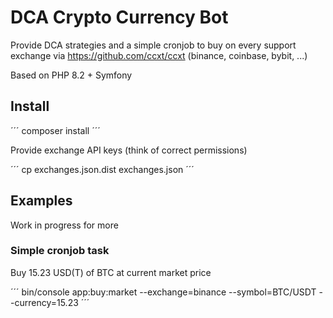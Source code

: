 # DCA Crypto Currency Bot

Provide DCA strategies and a simple cronjob to buy on every support exchange via https://github.com/ccxt/ccxt (binance, coinbase, bybit, ...)

Based on PHP 8.2 + Symfony

## Install

´´´
composer install
´´´

Provide exchange API keys (think of correct permissions)

´´´
cp exchanges.json.dist exchanges.json
´´´

## Examples

Work in progress for more

### Simple cronjob task

Buy 15.23 USD(T) of BTC at current market price

´´´
bin/console app:buy:market --exchange=binance --symbol=BTC/USDT --currency=15.23
´´´
